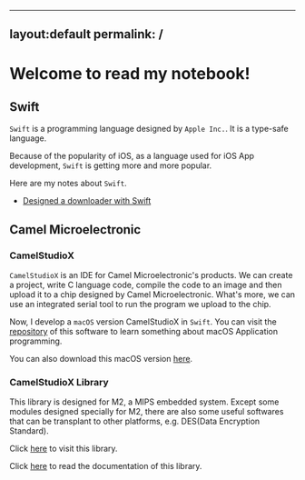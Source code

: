 ----
layout:default
permalink: /
----

# Welcome to read my notebook!


## Swift

`Swift` is a programming language designed by `Apple Inc.`. It is a type-safe language.

Because of the popularity of iOS, as a language used for iOS App development, `Swift` is getting more and more popular.

Here are my notes about `Swift`.

- [Designed a downloader with Swift](Swift/Downloader.md)


## Camel Microelectronic

### CamelStudioX

`CamelStudioX` is an IDE for Camel Microelectronic's products. We can create a project, write C language code, compile the code to an image and then upload it to a chip designed by Camel Microelectronic. What's more, we can use an integrated serial tool to run the program we upload to the chip.

Now, I develop a `macOS` version CamelStudioX in `Swift`. You can visit the [repository](https://github.com/daizhirui/CamelStudioX_Mac) of this software to learn something about macOS Application programming.

You can also download this macOS version [here](https://github.com/daizhirui/CamelStudioX_Mac/releases/latest).

### CamelStudioX Library

This library is designed for M2, a MIPS embedded system. Except some modules designed specially for M2, there are also some useful softwares that can be transplant to other platforms, e.g. DES(Data Encryption Standard).

Click [here](https://github.com/daizhirui/CamelStudio_Library) to visit this library.

Click [here](https://daizhirui.github.io/CamelStudio_Library/) to read the documentation of this library.


